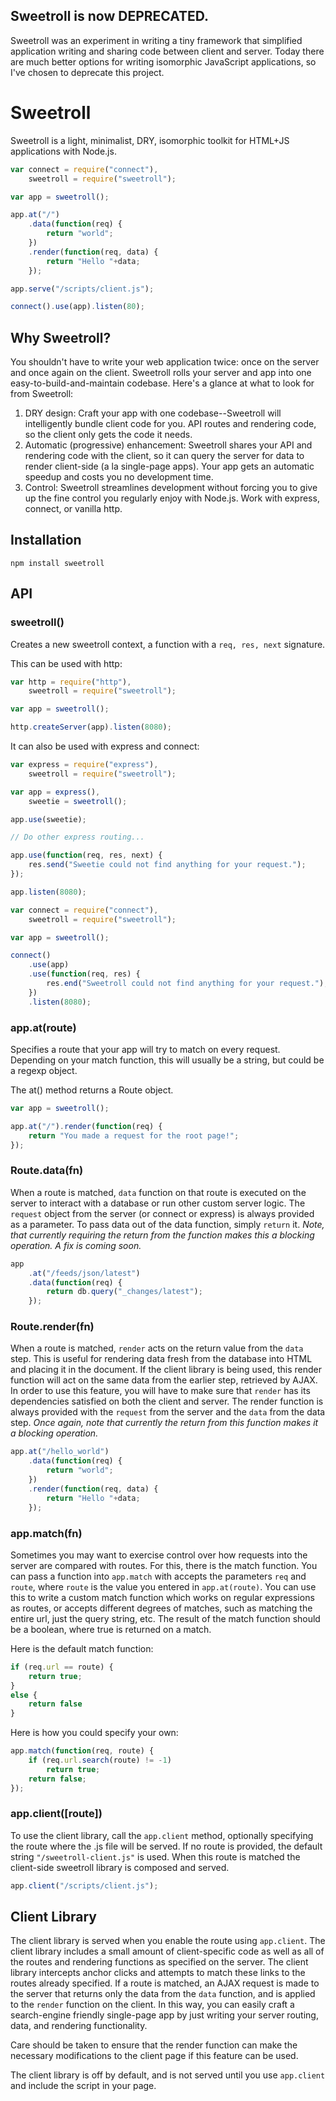 ## Sweetroll is now DEPRECATED.

Sweetroll was an experiment in writing a tiny framework that simplified application writing and sharing code between client and server. Today there are much better options for writing isomorphic JavaScript applications, so I've chosen to deprecate this project.

# Sweetroll

Sweetroll is a light, minimalist, DRY, isomorphic toolkit for HTML+JS applications with Node.js.

``` js
var connect = require("connect"),
    sweetroll = require("sweetroll");

var app = sweetroll();

app.at("/")
    .data(function(req) {
        return "world";
    })
    .render(function(req, data) {
        return "Hello "+data;
    });

app.serve("/scripts/client.js");

connect().use(app).listen(80);
```

## Why Sweetroll?

You shouldn't have to write your web application twice: once on the server and once again on the client. Sweetroll rolls your server and app into one easy-to-build-and-maintain codebase. Here's a glance at what to look for from Sweetroll:

1. DRY design: Craft your app with one codebase--Sweetroll will intelligently bundle client code for you. API routes and rendering code, so the client only gets the code it needs.
2. Automatic (progressive) enhancement: Sweetroll shares your API and rendering code with the client, so it can query the server for data to render client-side (a la single-page apps). Your app gets an automatic speedup and costs you no development time.
3. Control: Sweetroll streamlines development without forcing you to give up the fine control you regularly enjoy with Node.js. Work with express, connect, or vanilla http.

## Installation

`npm install sweetroll`

## API

### sweetroll()

Creates a new sweetroll context, a function with a `req, res, next` signature.

This can be used with http:

``` js
var http = require("http"),
    sweetroll = require("sweetroll");

var app = sweetroll();

http.createServer(app).listen(8080);
```

It can also be used with express and connect:

``` js
var express = require("express"),
    sweetroll = require("sweetroll");

var app = express(),
    sweetie = sweetroll();

app.use(sweetie);

// Do other express routing...

app.use(function(req, res, next) {
    res.send("Sweetie could not find anything for your request.");
});

app.listen(8080);
```

``` js
var connect = require("connect"),
    sweetroll = require("sweetroll");

var app = sweetroll();

connect()
    .use(app)
    .use(function(req, res) {
        res.end("Sweetroll could not find anything for your request.");
    })
    .listen(8080);
```

### app.at(route)

Specifies a route that your app will try to match on every request. Depending on your match function, this will usually be a string, but could be a regexp object.

The at() method returns a Route object.

``` js
var app = sweetroll();

app.at("/").render(function(req) {
    return "You made a request for the root page!";
});
```

### Route.data(fn)

When a route is matched, `data` function on that route is executed on the server to interact with a database or run other custom server logic. The `request` object from the server (or connect or express) is always provided as a parameter. To pass data out of the data function, simply `return` it. _Note, that currently requiring the return from the function makes this a blocking operation. A fix is coming soon._

``` js
app
    .at("/feeds/json/latest")
    .data(function(req) {
        return db.query("_changes/latest");
    });
```

### Route.render(fn)

When a route is matched, `render` acts on the return value from the `data` step. This is useful for rendering data fresh from the database into HTML and placing it in the document. If the client library is being used, this render function will act on the same data from the earlier step, retrieved by AJAX. In order to use this feature, you will have to make sure that `render` has its dependencies satisfied on both the client and server. The render function is always provided with the `request` from the server and the `data` from the data step. _Once again, note that currently the return from this function makes it a blocking operation._

``` js
app.at("/hello_world")
    .data(function(req) {
        return "world";
    })
    .render(function(req, data) {
        return "Hello "+data;
    });
```

### app.match(fn)

Sometimes you may want to exercise control over how requests into the server are compared with routes. For this, there is the match function. You can pass a function into `app.match` with accepts the parameters `req` and `route`, where `route` is the value you entered in `app.at(route)`. You can use this to write a custom match function which works on regular expressions as routes, or accepts different degrees of matches, such as matching the entire url, just the query string, etc. The result of the match function should be a boolean, where true is returned on a match.

Here is the default match function:

``` js
if (req.url == route) {
    return true;
}
else {
    return false
}
```

Here is how you could specify your own:

``` js
app.match(function(req, route) {
    if (req.url.search(route) != -1)
        return true;
    return false;
});
```

### app.client([route])

To use the client library, call the `app.client` method, optionally specifying the route where the .js file will be served. If no route is provided, the default string `"/sweetroll-client.js"` is used. When this route is matched the client-side sweetroll library is composed and served.

``` js
app.client("/scripts/client.js");
```

## Client Library

The client library is served when you enable the route using `app.client`. The client library includes a small amount of client-specific code as well as all of the routes and rendering functions as specified on the server. The client library intercepts anchor clicks and attempts to match these links to the routes already specified. If a route is matched, an AJAX request is made to the server that returns only the data from the `data` function, and is applied to the `render` function on the client. In this way, you can easily craft a search-engine friendly single-page app by just writing your server routing, data, and rendering functionality.

Care should be taken to ensure that the render function can make the necessary modifications to the client page if this feature can be used.

The client library is off by default, and is not served until you use `app.client` and include the script in your page.
